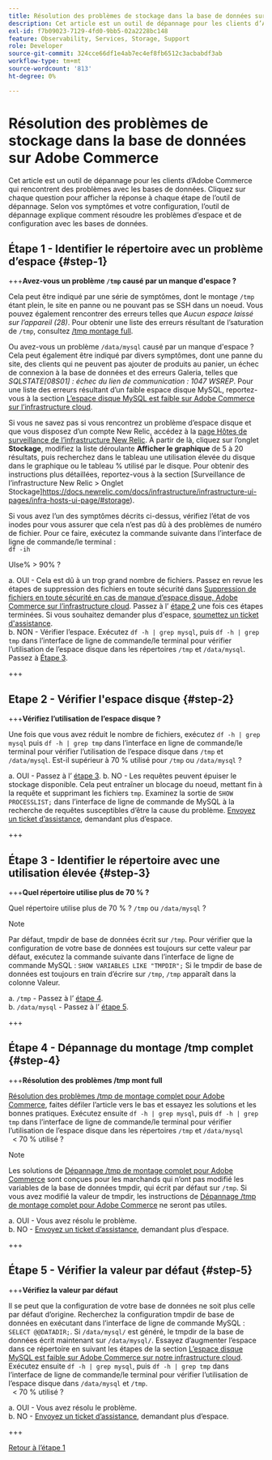 ```yaml
---
title: Résolution des problèmes de stockage dans la base de données sur Adobe Commerce
description: Cet article est un outil de dépannage pour les clients d’Adobe Commerce qui rencontrent des problèmes avec les bases de données. Cliquez sur chaque question pour afficher la réponse à chaque étape de l’outil de dépannage. Selon vos symptômes et votre configuration, l’outil de dépannage explique comment résoudre les problèmes d’espace et de configuration avec les bases de données.
exl-id: f7b09023-7129-4fd0-9bb5-02a2228bc148
feature: Observability, Services, Storage, Support
role: Developer
source-git-commit: 324cce66df1e4ab7ec4ef8fb6512c3acbabdf3ab
workflow-type: tm+mt
source-wordcount: '813'
ht-degree: 0%

---
```


# Résolution des problèmes de stockage dans la base de données sur Adobe Commerce

Cet article est un outil de dépannage pour les clients d’Adobe Commerce qui rencontrent des problèmes avec les bases de données. Cliquez sur chaque question pour afficher la réponse à chaque étape de l’outil de dépannage. Selon vos symptômes et votre configuration, l’outil de dépannage explique comment résoudre les problèmes d’espace et de configuration avec les bases de données.

## Étape 1 - Identifier le répertoire avec un problème d’espace {#step-1}

+++**Avez-vous un problème `/tmp` causé par un manque d&#39;espace ?**

Cela peut être indiqué par une série de symptômes, dont le montage `/tmp` étant plein, le site en panne ou ne pouvant pas se SSH dans un noeud. Vous pouvez également rencontrer des erreurs telles que _Aucun espace laissé sur l’appareil (28)_. Pour obtenir une liste des erreurs résultant de l’saturation de `/tmp`, consultez [/tmp montage full](/help/troubleshooting/miscellaneous/tmp-mount-full.md).

Ou avez-vous un problème `/data/mysql` causé par un manque d&#39;espace ? Cela peut également être indiqué par divers symptômes, dont une panne du site, des clients qui ne peuvent pas ajouter de produits au panier, un échec de connexion à la base de données et des erreurs Galeria, telles que _SQLSTATE\[08S01\] : échec du lien de communication : 1047 WSREP_. Pour une liste des erreurs résultant d’un faible espace disque MySQL, reportez-vous à la section [L’espace disque MySQL est faible sur Adobe Commerce sur l’infrastructure cloud](/help/troubleshooting/database/mysql-disk-space-is-low-on-magento-commerce-cloud.md).

Si vous ne savez pas si vous rencontrez un problème d’espace disque et que vous disposez d’un compte New Relic, accédez à la [page Hôtes de surveillance de l’infrastructure New Relic](https://docs.newrelic.com/docs/infrastructure/infrastructure-ui-pages/infra-hosts-ui-page/). À partir de là, cliquez sur l’onglet **Stockage**, modifiez la liste déroulante **Afficher le graphique** de 5 à 20 résultats, puis recherchez dans le tableau une utilisation élevée du disque dans le graphique ou le tableau % utilisé par le disque. Pour obtenir des instructions plus détaillées, reportez-vous à la section [Surveillance de l’infrastructure New Relic > Onglet Stockage]https://docs.newrelic.com/docs/infrastructure/infrastructure-ui-pages/infra-hosts-ui-page/#storage).

Si vous avez l’un des symptômes décrits ci-dessus, vérifiez l’état de vos inodes pour vous assurer que cela n’est pas dû à des problèmes de numéro de fichier. Pour ce faire, exécutez la commande suivante dans l’interface de ligne de commande/le terminal :\
`df -ih`

UIse% > 90% ?

a. OUI - Cela est dû à un trop grand nombre de fichiers. Passez en revue les étapes de suppression des fichiers en toute sécurité dans [Suppression de fichiers en toute sécurité en cas de manque d’espace disque, Adobe Commerce sur l’infrastructure cloud](/help/troubleshooting/miscellaneous/safely-delete-files-when-out-of-disk-space-adobe-commerce-on-our-cloud-architecture.md). Passez à l’ [étape 2](#step-2) une fois ces étapes terminées. Si vous souhaitez demander plus d&#39;espace, [soumettez un ticket d&#39;assistance](/help/help-center-guide/help-center/magento-help-center-user-guide.md#submit-ticket).\
b. NON - Vérifier l’espace. Exécutez `df -h | grep mysql`, puis `df -h | grep tmp` dans l’interface de ligne de commande/le terminal pour vérifier l’utilisation de l’espace disque dans les répertoires `/tmp` et `/data/mysql`. Passez à [Étape 3](#step-3).

+++

## Etape 2 - Vérifier l&#39;espace disque {#step-2}

+++**Vérifiez l’utilisation de l’espace disque ?**

Une fois que vous avez réduit le nombre de fichiers, exécutez `df -h | grep mysql` puis `df -h | grep tmp` dans l’interface en ligne de commande/le terminal pour vérifier l’utilisation de l’espace disque dans `/tmp` et `/data/mysql`. Est-il supérieur à 70 % utilisé pour `/tmp` ou `/data/mysql` ?

a. OUI - Passez à l’ [étape 3](#step-3).
b. NO - Les requêtes peuvent épuiser le stockage disponible. Cela peut entraîner un blocage du noeud, mettant fin à la requête et supprimant les fichiers `tmp`. Examinez la sortie de `SHOW PROCESSLIST;` dans l’interface de ligne de commande de MySQL à la recherche de requêtes susceptibles d’être la cause du problème. [Envoyez un ticket d’assistance](/help/help-center-guide/help-center/magento-help-center-user-guide.md#submit-ticket), demandant plus d’espace.

+++

## Étape 3 - Identifier le répertoire avec une utilisation élevée {#step-3}

+++**Quel répertoire utilise plus de 70 % ?**

Quel répertoire utilise plus de 70 % ? `/tmp` ou `/data/mysql` ?

>[!NOTE]
>
>Par défaut, tmpdir de base de données écrit sur `/tmp`. Pour vérifier que la configuration de votre base de données est toujours sur cette valeur par défaut, exécutez la commande suivante dans l’interface de ligne de commande MySQL : `SHOW VARIABLES LIKE "TMPDIR";` Si le tmpdir de base de données est toujours en train d’écrire sur `/tmp`, `/tmp` apparaît dans la colonne Valeur.

a. `/tmp` - Passez à l’ [étape 4](#step-4). \
b. `/data/mysql` - Passez à l’ [étape 5](#step-5).

+++

## Étape 4 - Dépannage du montage /tmp complet {#step-4}

+++**Résolution des problèmes /tmp mont full**

[Résolution des problèmes /tmp de montage complet pour Adobe Commerce](/help/troubleshooting/miscellaneous/tmp-mount-full.md), faites défiler l’article vers le bas et essayez les solutions et les bonnes pratiques. Exécutez ensuite `df -h | grep mysql`, puis `df -h | grep tmp` dans l’interface de ligne de commande/le terminal pour vérifier l’utilisation de l’espace disque dans les répertoires `/tmp` et `/data/mysql`\
  &lt; 70 % utilisé ?

>[!NOTE]
>
>Les solutions de [Dépannage /tmp de montage complet pour Adobe Commerce](/help/troubleshooting/miscellaneous/tmp-mount-full.md) sont conçues pour les marchands qui n’ont pas modifié les variables de la base de données tmpdir, qui écrit par défaut sur `/tmp`. Si vous avez modifié la valeur de tmpdir, les instructions de [Dépannage /tmp de montage complet pour Adobe Commerce](/help/troubleshooting/miscellaneous/tmp-mount-full.md) ne seront pas utiles.

a. OUI - Vous avez résolu le problème. \
b. NO - [Envoyez un ticket d’assistance](/help/help-center-guide/help-center/magento-help-center-user-guide.md#submit-ticket), demandant plus d’espace.

+++

## Étape 5 - Vérifier la valeur par défaut {#step-5}

+++**Vérifiez la valeur par défaut**

Il se peut que la configuration de votre base de données ne soit plus celle par défaut d’origine. Recherchez la configuration tmpdir de base de données en exécutant dans l’interface de ligne de commande MySQL : `SELECT @@DATADIR;`. Si `/data/mysql/` est généré, le tmpdir de la base de données écrit maintenant sur `/data/mysql/`. Essayez d’augmenter l’espace dans ce répertoire en suivant les étapes de la section [L’espace disque MySQL est faible sur Adobe Commerce sur notre infrastructure cloud](/help/troubleshooting/database/mysql-disk-space-is-low-on-magento-commerce-cloud.md). Exécutez ensuite `df -h | grep mysql`, puis `df -h | grep tmp` dans l’interface de ligne de commande/le terminal pour vérifier l’utilisation de l’espace disque dans `/data/mysql` et `/tmp`.\
  &lt; 70 % utilisé ?

a. OUI - Vous avez résolu le problème. \
b. NO - [Envoyez un ticket d’assistance](/help/help-center-guide/help-center/magento-help-center-user-guide.md#submit-ticket), demandant plus d’espace.

+++

[Retour à l’étape 1](#step-1)
